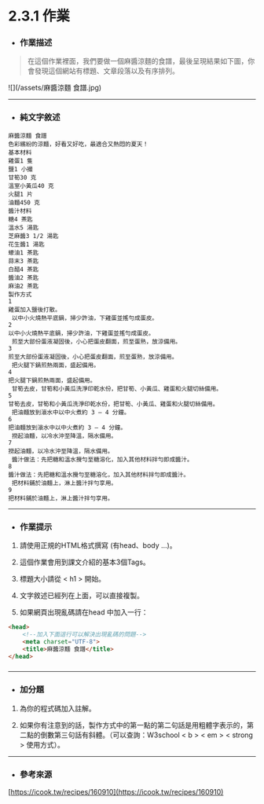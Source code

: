 # 2.3.1 作業

* ### 作業描述

> 在這個作業裡面，我們要做一個麻醬涼麵的食譜，最後呈現結果如下圖，你會發現這個網站有標題、文章段落以及有序排列。

![](/assets/麻醬涼麵 食譜.jpg)

---

* ### 純文字敘述

```
麻醬涼麵 食譜
色彩繽紛的涼麵，好看又好吃，最適合又熱悶的夏天！
基本材料
雞蛋1 隻
鹽1 小撮
甘筍30 克
溫室小黃瓜40 克
火腿1 片
油麵450 克
醬汁材料
糖4 茶匙
溫水5 湯匙
芝麻醬3 1/2 湯匙
花生醬1 湯匙
蠔油1 茶匙
蒜末3 茶匙
白醋4 茶匙
醬油2 茶匙
麻油2 茶匙
製作方式
1
雞蛋加入鹽後打散。
 以中小火燒熱平底鍋，掃少許油，下雞蛋並搖勻成蛋皮。
2
以中小火燒熱平底鍋，掃少許油，下雞蛋並搖勻成蛋皮。
 煎至大部份蛋液凝固後，小心把蛋皮翻面，煎至蛋熟，放涼備用。
3
煎至大部份蛋液凝固後，小心把蛋皮翻面，煎至蛋熟，放涼備用。
 把火腿下鍋煎熱兩面，盛起備用。
4
把火腿下鍋煎熱兩面，盛起備用。
 甘筍去皮，甘筍和小黃瓜洗淨印乾水份，把甘筍、小黃瓜、雞蛋和火腿切絲備用。
5
甘筍去皮，甘筍和小黃瓜洗淨印乾水份，把甘筍、小黃瓜、雞蛋和火腿切絲備用。
 把油麵放到滾水中以中火煮約 3 – 4 分鐘。
6
把油麵放到滾水中以中火煮約 3 – 4 分鐘。
 撈起油麵，以冷水沖至降溫，隔水備用。
7
撈起油麵，以冷水沖至降溫，隔水備用。
 醬汁做法：先把糖和溫水攪勻至糖溶化，加入其他材料拌勻即成醬汁。
8
醬汁做法：先把糖和溫水攪勻至糖溶化，加入其他材料拌勻即成醬汁。
 把材料鋪於油麵上，淋上醬汁拌勻享用。
9
把材料鋪於油麵上，淋上醬汁拌勻享用。
```

---

* ### 作業提示


1. 請使用正規的HTML格式撰寫 \(有head、body ...\)。

2. 這個作業會用到課文介紹的基本3個Tags。
3. 標題大小請從 &lt; h1 &gt; 開始。
4. 文字敘述已經列在上面，可以直接複製。

5. 如果網頁出現亂碼請在head 中加入一行：

```html
<head>
    <!--加入下面這行可以解決出現亂碼的問題-->
    <meta charset="UTF-8">
    <title>麻醬涼麵 食譜</title>
</head>
```

### 

---

* ### 加分題


1. 為你的程式碼加入註解。

2. 如果你有注意到的話，製作方式中的第一點的第二句話是用粗體字表示的，第二點的倒數第三句話有斜體。（可以查詢：W3school &lt; b &gt; &lt; em &gt; &lt; strong &gt; 使用方式）。

---

* ### 參考來源

[https://icook.tw/recipes/160910](https://icook.tw/recipes/160910)

